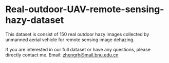 # Real-outdoor-UAV-remote-sensing-hazy-dataset
This dataset is consist of 150 real outdoor hazy images collected by unmanned aerial vehicle for remote sensing image dehazing.

If you are interested in our full dataset or have any questions, please directly contact me. 
Email: zhengrh@mail.bnu.edu.cn
